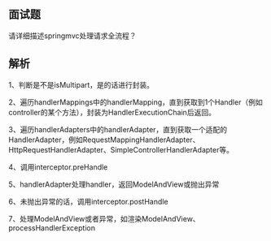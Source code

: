 ## 面试题

请详细描述springmvc处理请求全流程？

## 解析

1、判断是不是isMultipart，是的话进行封装。   

2、遍历handlerMappings中的handlerMapping，直到获取到1个Handler（例如controller的某个方法），封装为HandlerExecutionChain后返回。

3、遍历handlerAdapters中的handlerAdapter，直到获取一个适配的HandlerAdapter，例如RequestMappingHandlerAdapter、
HttpRequestHandlerAdapter、SimpleControllerHandlerAdapter等。

4、调用interceptor.preHandle

5、handlerAdapter处理handler，返回ModelAndView或抛出异常

6、未抛出异常的话，调用interceptor.postHandle

7、处理ModelAndView或者异常，如渲染ModelAndView、processHandlerException

